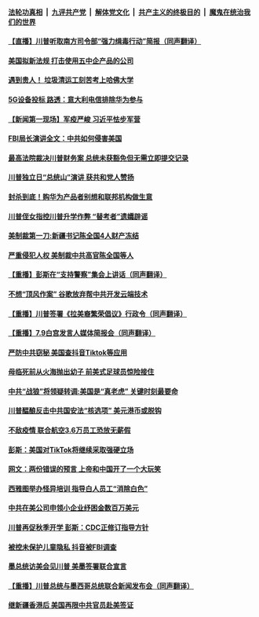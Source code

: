 ####  [法轮功真相](../../../../basic/blob/master/README.md?t=07110131) &nbsp;|&nbsp; [九评共产党](../../../../9ping.md/blob/master/README.md?t=07110131) &nbsp;|&nbsp; [解体党文化](../../../../jtdwh.md/blob/master/README.md?t=07110131)  &nbsp;|&nbsp; [共产主义的终极目的](../../../../gczydzjmd.md/blob/master/README.md?t=07110131) &nbsp;|&nbsp; [魔鬼在统治我们的世界](../../../../mgztzwmdsj.md/blob/master/README.md?t=07110131) 

#### [【直播】川普听取南方司令部“强力缉毒行动”简报（同声翻译）](../pages/prog203/a102890822.md?t=07110131) 

#### [美国拟新法规 打击使用五中企产品的公司](../pages/prog203/a102890787.md?t=07110131) 

#### [遇到贵人！ 垃圾清运工刻苦考上哈佛大学](../pages/prog203/a102890550.md?t=07110131) 

#### [5G设备投标 路透：意大利电信排除华为参与](../pages/prog203/a102890455.md?t=07110131) 

#### [【新闻第一现场】军疫严峻 习近平怯步军营](../pages/prog203/a102890448.md?t=07110131) 

#### [FBI局长演讲全文：中共如何侵害美国](../pages/prog203/a102890376.md?t=07110131) 

#### [最高法院裁决川普财务案 总统未获豁免但无需立即提交记录](../pages/prog203/a102890303.md?t=07110131) 

#### [川普独立日“总统山”演讲 获共和党人赞扬](../pages/prog203/a102889971.md?t=07110131) 

#### [封杀到底！购华为产品者别想和联邦机构做生意](../pages/prog203/a102890136.md?t=07110131) 

#### [川普侄女指控川普升学作弊 “替考者”遗孀辟谣](../pages/prog203/a102890013.md?t=07110131) 

#### [美制裁第一刀:新疆书记陈全国4人财产冻结](../pages/prog203/a102890099.md?t=07110131) 

#### [严重侵犯人权 美制裁中共高官陈全国等人](../pages/prog203/a102890113.md?t=07110131) 

#### [【重播】彭斯在“支持警察”集会上讲话（同声翻译）](../pages/prog203/a102890108.md?t=07110131) 

#### [不想“顶风作案” 谷歌放弃帮中共开发云端技术](../pages/prog203/a102890062.md?t=07110131) 

#### [【重播】川普签署《拉美裔繁荣倡议》行政令（同声翻译）](../pages/prog203/a102890052.md?t=07110131) 

#### [【重播】7.9白宫发言人媒体简报会（同声翻译）](../pages/prog203/a102889982.md?t=07110131) 

#### [严防中共窃秘 美国查抖音Tiktok等应用](../pages/prog203/a102889952.md?t=07110131) 

#### [母临死前从火海抛出幼子 前美式足球员惊险接住](../pages/prog203/a102889703.md?t=07110131) 

#### [中共“战狼”将领疑转调:美国是“真老虎” 关键时刻最要命](../pages/prog203/a102889758.md?t=07110131) 

#### [川普醖酿反击中共国安法“核选项” 美元港币或脱钩](../pages/prog203/a102889311.md?t=07110131) 

#### [不敌疫情 联合航空3.6万员工恐放无薪假](../pages/prog203/a102889659.md?t=07110131) 

#### [彭斯：美国对TikTok将继续采取强硬立场](../pages/prog203/a102889109.md?t=07110131) 

#### [网文：两份错误的预言 上帝和中国开了一个大玩笑](../pages/prog203/a102889416.md?t=07110131) 

#### [西雅图举办怪异培训 指导白人员工“消除白色”](../pages/prog203/a102889417.md?t=07110131) 

#### [中共在美公司申领小企业纾困金数百万美元](../pages/prog203/a102889012.md?t=07110131) 

#### [川普再促秋季开学 彭斯：CDC正修订指导方针](../pages/prog203/a102889167.md?t=07110131) 

#### [被控未保护儿童隐私 抖音被FBI调查](../pages/prog203/a102889081.md?t=07110131) 

#### [墨总统访美会见川普 美墨签署联合宣言](../pages/prog203/a102889279.md?t=07110131) 

#### [【重播】川普总统与墨西哥总统联合新闻发布会（同声翻译）](../pages/prog203/a102889264.md?t=07110131) 

#### [继新疆香港后 美国再限中共官员赴美签证](../pages/prog203/a102889085.md?t=07110131) 

